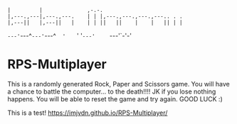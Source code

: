                                                            
    |         |              ,-.-.                         
    |,---.,---|,---.,---.    | | |,---.,---.,---.,---.. . .
    |,---||   |,---||   |    | | ||   ||    |    |   || | |
`---'`---^`---'`---^`   '    ` ' '`---'`    `    `---'`-'-'

# RPS-Multiplayer
This is a randomly generated Rock, Paper and Scissors game. You will have a chance to battle the computer... to the death!!!! JK if you lose nothing happens. You will be able to reset the game and try again. GOOD LUCK :)

This is a test!
https://imjvdn.github.io/RPS-Multiplayer/
